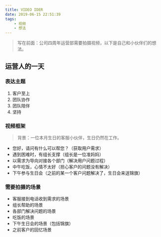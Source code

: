 ```yaml
---
title: VIDEO IDER
date: 2019-06-15 22:51:39
tags:
    - 视频
    - 想法
---
```


> 写在前面：公司四周年运营部需要拍摄视频，以下是自己和小伙伴们的想法。

<!-- more -->

## 运营人的一天

### 表达主题

1. 客户至上
2. 团队协作
3. 团队陪伴
4. 坚持

### 视频框架

> 背景：一位本月生日的客服小伙伴，生日仍然在工作。

- 您好，请问有什么可以帮您？（获取用户需求）
- 遇到困难时，有组长支撑（组长是一位准妈妈）
- 以需求为导向对接各个部门（解决用户问题过程）
- 中午吃饭，心情不太好（担心客户的问题没有解决）
- 下午参与生日会（之前的某一个客户问题解决了，生日会来送锦旗）

### 需要拍摄的场景

- 客服接到电话收到需求的场景
- 组长帮助的场景
- 各部门解决问题的场景
- 吃饭的场景
- 下午生日会的场景（包括锦旗）
- 之前客户的回忆场景
